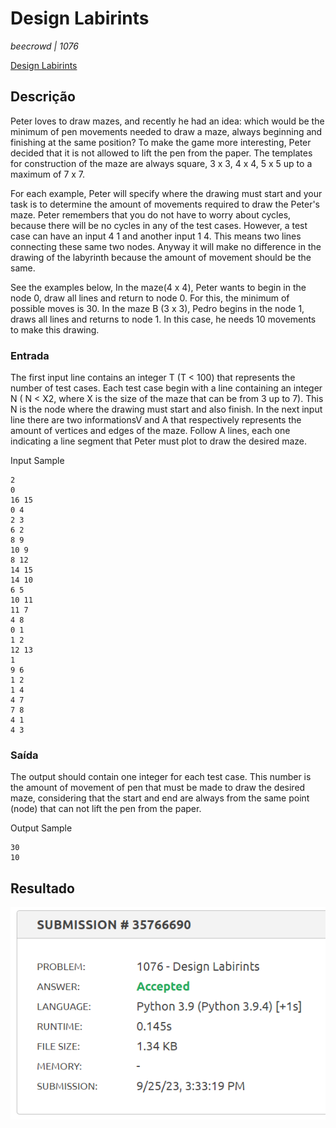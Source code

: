 # Design Labirints #
_beecrowd | 1076_

[Design Labirints](https://www.beecrowd.com.br/judge/en/problems/view/1076)

## Descrição ##
Peter loves to draw mazes, and recently he had an idea: which would be the minimum of pen movements needed to draw a maze, always beginning and finishing at the same position? To make the game more interesting, Peter decided that it is not allowed to lift the pen from the paper. The templates for construction of the maze are always square, 3 x 3, 4 x 4, 5 x 5 up to a maximum of 7 x 7.

For each example, Peter will specify where the drawing must start and your task is to determine the amount of movements required to draw the Peter's maze. Peter remembers that you do not have to worry about cycles, because there will be no cycles in any of the test cases. However, a test case can have an input 4 1 and another input 1 4. This means two lines connecting these same two nodes. Anyway it will make no difference in the drawing of the labyrinth because the amount of movement should be the same.

See the examples below, In the maze(4 x 4), Peter wants to begin in the node 0, draw all lines and return to node 0. For this, the minimum of possible moves is 30. In the maze B (3 x 3), Pedro begins in the node 1, draws all lines and returns to node 1. In this case, he needs 10 movements to make this drawing.

### Entrada ### 
The first input line contains an integer T (T < 100) that represents the number of test cases. Each test case begin with a line containing an integer N ( N < X2, where X is the size of the maze that can be from 3 up to 7). This N is the node where the drawing must start and also finish. In the next input line there are two informationsV and A that respectively represents the amount of vertices and edges of the maze. Follow A lines, each one indicating a line segment that Peter must plot to draw the desired maze.

Input Sample
```
2
0
16 15
0 4
2 3
6 2
8 9
10 9
8 12
14 15
14 10
6 5
10 11
11 7
4 8
0 1
1 2
12 13
1
9 6
1 2
1 4
4 7
7 8
4 1
4 3
```

### Saída ###
The output should contain one integer for each test case. This number is the amount of movement of pen that must be made to draw the desired maze, considering that the start and end are always from the same point (node) that can not lift the pen from the paper.

Output Sample
```
30
10
```

## Resultado ##

![Accepted](./Accepted.png)


